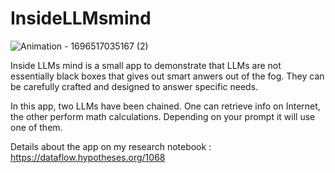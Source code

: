 # InsideLLMsmind

![Animation - 1696517035167 (2)](https://github.com/ArthurSrz/insideLLMsmind/assets/55806298/39d7326f-5612-469b-bae8-79b7cd25878b)

Inside LLMs mind is a small app to demonstrate that LLMs are not essentially black boxes that gives out smart anwers out of the fog. They can be carefully crafted and designed to answer specific needs.

In this app, two LLMs have been chained. One can retrieve info on Internet, the other perform math calculations. Depending on your prompt it will use one of them.

Details about the app on my research notebook : https://dataflow.hypotheses.org/1068
